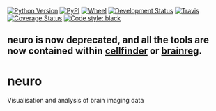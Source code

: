 [![Python Version](https://img.shields.io/pypi/pyversions/neuro.svg)](https://pypi.org/project/neuro)
[![PyPI](https://img.shields.io/pypi/v/neuro.svg)](https://pypi.org/project/neuro)
[![Wheel](https://img.shields.io/pypi/wheel/neuro.svg)](https://pypi.org/project/neuro)
[![Development Status](https://img.shields.io/pypi/status/neuro.svg)](https://github.com/SainsburyWellcomeCentre/neuro)
[![Travis](https://img.shields.io/travis/com/SainsburyWellcomeCentre/neuro?label=Travis%20CI)](
    https://travis-ci.com/SainsburyWellcomeCentre/neuro)
[![Coverage Status](https://coveralls.io/repos/github/SainsburyWellcomeCentre/neuro/badge.svg?branch=master)](https://coveralls.io/github/SainsburyWellcomeCentre/neuro?branch=master)
[![Code style: black](https://img.shields.io/badge/code%20style-black-000000.svg)](https://github.com/python/black)

## neuro is now deprecated, and all the tools are now contained within [cellfinder](https://github.com/SainsburyWellcomeCentre/cellfinder) or [brainreg](https://github.com/brainglobe/brainreg).

# neuro
Visualisation and analysis of brain imaging data
